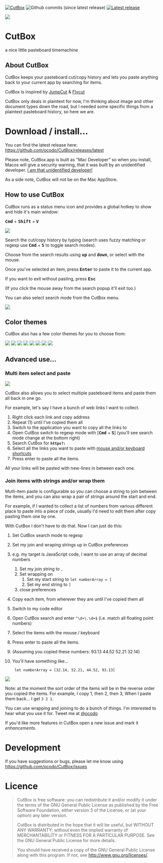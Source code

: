 [![CutBox](https://img.shields.io/github/release/ocodo/CutBox.svg)](https://github.com/ocodo/CutBox/releases/download/1.0.41/CutBox.dmg)
![Github commits (since latest release)](https://img.shields.io/github/commits-since/ocodo/CutBox/latest.svg)
[![Latest release](https://img.shields.io/github/downloads/ocodo/CutBox/latest/CutBox.dmg.svg)](https://github.com/ocodo/CutBox/releases/download/1.0.41/CutBox.dmg)

![](CutBox/CutBox/GraphicAssets/cutbox-icon-2-preview.png)

# CutBox

a nice little pasteboard timemachine

## About CutBox

CutBox keeps your pasteboard cut/copy history and lets you paste
anything back to your current app by searching for items.

CutBox is inspired by [JumpCut](https://github.com/snark/jumpcut) & [Flycut](https://github.com/TermiT/Flycut)

CutBox only deals in plaintext for now, I'm thinking about image and
other document types down the road, but I needed some specific things
from a plaintext pasteboard history, so here we are.

# Download / install...

You can find the latest release here: https://github.com/ocodo/CutBox/releases/latest

Please note, CutBox.app is built as "Mac Developer" so when you
install, Macos will give a security warning, that it was built
by an unidentified developer.  [I am that unidentified developer!](https://github.com/jasonm23)

As a side note, CutBox will not be on the Mac AppStore.

## How to use CutBox

CutBox runs as a status menu icon and provides a global hotkey
to show and hide it's main window:

<kbd>**Cmd**</kbd> + <kbd>**Shift**</kbd> + <kbd>**V**</kbd>

![](CutBox/CutBox/GraphicAssets/cutbox-search.gif)

Search the cut/copy history by typing (search uses fuzzy matching or
regexp use <kbd>**Cmd**</kbd> + <kbd>**S**</kbd> to toggle search
modes).

Choose from the search results using <kbd>**up**</kbd> and
<kbd>**down**</kbd>, or select with the mouse.

Once you've selected an item, press <kbd>**Enter**</kbd> to paste it
to the current app.

If you want to exit without pasting, press <kbd>**Esc**</kbd>

(If you click the mouse away from the search popup it'll exit too.)

You can also select search mode from the CutBox menu.

![](CutBox/CutBox/GraphicAssets/cutbox-search-mode.gif)

## Color themes

CutBox also has a few color themes for you to choose from:

[![](CutBox/CutBox/GraphicAssets/themes/darkness_thumb.png)](CutBox/CutBox/GraphicAssets/themes/darkness.png)
[![](CutBox/CutBox/GraphicAssets/themes/skylight_thumb.png)](CutBox/CutBox/GraphicAssets/themes/skylight.png)
[![](CutBox/CutBox/GraphicAssets/themes/sandy-beach_thumb.png)](CutBox/CutBox/GraphicAssets/themes/sandy-beach.png)
[![](CutBox/CutBox/GraphicAssets/themes/darktooth_thumb.png)](CutBox/CutBox/GraphicAssets/themes/darktooth.png)
[![](CutBox/CutBox/GraphicAssets/themes/creamsody_thumb.png)](CutBox/CutBox/GraphicAssets/themes/creamsody.png)
[![](CutBox/CutBox/GraphicAssets/themes/purplehaze_thumb.png)](CutBox/CutBox/GraphicAssets/themes/purplehaze.png)
[![](CutBox/CutBox/GraphicAssets/themes/verdant_thumb.png)](CutBox/CutBox/GraphicAssets/themes/verdant.png)
[![](CutBox/CutBox/GraphicAssets/themes/amber-cathode_thumb.png)](CutBox/CutBox/GraphicAssets/themes/amber-cathode.png)

## Advanced use...

### Multi item select and paste

![](CutBox/CutBox/GraphicAssets/cutbox-wrap-preferences.gif)

CutBox also allows you to select multiple pasteboard items and paste
them all back in one go.

For example, let's say I have a bunch of web links I want to collect.

1. Right click each link and copy address
1. Repeat (1) until I've copied them all
1. Switch to the application you want to copy all the links to
1. Open CutBox switch to regexp mode with [<kbd>**Cmd**</kbd> + <kbd>**S**</kbd>] (you'll see search mode change at the bottom right)
1. Search CutBox for **`https?:`**
1. Select all the links you want to paste with [mouse and/or keyboard shortcuts](https://support.apple.com/kb/PH25306)
1. Press enter to paste all the items.

All your links will be pasted with new-lines in between each one.

### Join items with strings and/or wrap them

Mutli-item paste is configurable so you can choose a string to join
between the items, and you can also wrap a pair of strings around the
start and end.

For example, if I wanted to collect a list of numbers from various different place to paste into a piece of code, usually I'd need to edit them after copy pasting them one by one.

With CutBox I don't have to do that.  Now I can just do this:

1. Set CutBox search mode to regexp
1. Set my join and wraping strings up in CutBox preferences
1. e.g. my target is JavaScript code, I want to use an array of decimal numbers
    1. Set my join string to `, `
    1. Set wrapping on
        1. Set my start string to `let numberArray = [`
        1. Set my end string to `]`
    1. close preferences
1. Copy each item, from wherever they are until I've copied them all
1. Switch to my code editor
1. Open CutBox search and enter `^\d+\.\d+$` (i.e. match all floating point numbers)
1. Select the items with the mouse / keyboard
1. Press enter to paste all the items.
1. (Assuming you copied these numbers: 93.13 44.52 52.21 32.14)
1. You'll have something like...

        let numberArray = [32.14, 52.21, 44.52, 93.13]

![](CutBox/CutBox/GraphicAssets/cutbox-multiple.gif)

Note: at the moment the sort order of the items will be in the reverse order you copied the items.  For example, I copy 1, then 2, then 3, When I paste them back... I get `3 2 1`.

You can use wrapping and joining to do a bunch of things.  I'm interested to hear what you use it for. Tweet me at [@ocodo](https://twitter.com/ocodo)

If you'd like more features in CutBox open a new issue and mark it _enhancements_.

# Development

If you have suggestions or bugs, please let me know using https://github.com/ocodo/CutBox/issues

# Licence

> CutBox is free software: you can redistribute it and/or modify
> it under the terms of the GNU General Public License as published by
> the Free Software Foundation, either version 3 of the License, or
> (at your option) any later version.
>
> CutBox is distributed in the hope that it will be useful,
> but WITHOUT ANY WARRANTY; without even the implied warranty of
> MERCHANTABILITY or FITNESS FOR A PARTICULAR PURPOSE.  See the
> GNU General Public License for more details.
>
> You should have received a copy of the GNU General Public License
> along with this program.  If not, see <http://www.gnu.org/licenses/>.
